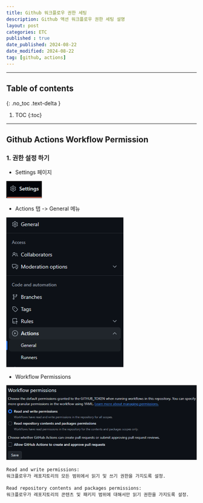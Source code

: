 ```yaml
---
title: Github 워크플로우 권한 세팅
description: Github 액션 워크플로우 권한 세팅 설명
layout: post
categories: ETC
published : true
date_published: 2024-08-22
date_modified: 2024-08-22
tag: [github, actions]
---
```

---
## Table of contents
{: .no_toc .text-delta }

1. TOC
{:toc}
---

<!-- 글의 제목은 ##
    나머지 큰 제목은 ###
    이후 나머지는 4개이상 -->

## Github Actions Workflow Permission

### 1. 권한 설정 하기

- Settings 페이지

![docs](/assets/img/git-2.1.png)<br>

- Actions 탭 -> General 메뉴

![docs](/assets/img/git-2.2.png)<br>

- Workflow Permissions

![docs](/assets/img/git-2.3.png)<br>

```
Read and write permissions: 
워크플로우가 레포지토리의 모든 범위에서 읽기 및 쓰기 권한을 가지도록 설정.

Read repository contents and packages permissions: 
워크플로우가 레포지토리의 콘텐츠 및 패키지 범위에 대해서만 읽기 권한을 가지도록 설정.
```